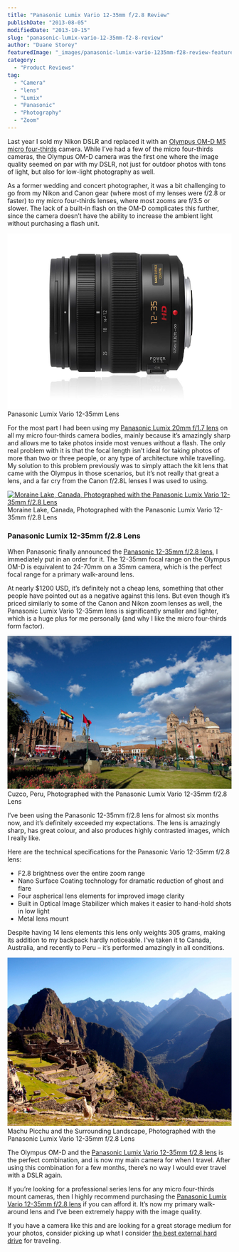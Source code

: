 ```yaml
---
title: "Panasonic Lumix Vario 12-35mm f/2.8 Review"
publishDate: "2013-08-05"
modifiedDate: "2013-10-15"
slug: "panasonic-lumix-vario-12-35mm-f2-8-review"
author: "Duane Storey"
featuredImage: "_images/panasonic-lumix-vario-1235mm-f28-review-featured.jpg"
category:
  - "Product Reviews"
tag:
  - "Camera"
  - "lens"
  - "Lumix"
  - "Panasonic"
  - "Photography"
  - "Zoom"
---
```


Last year I sold my Nikon DSLR and replaced it with an [Olympus OM-D M5 micro four-thirds](/travel/reviews/products/olympus-om-d-e-m5-micro-four-thirds-camera-review/) camera. While I’ve had a few of the micro four-thirds cameras, the Olympus OM-D camera was the first one where the image quality seemed on par with my DSLR, not just for outdoor photos with tons of light, but also for low-light photography as well.

As a former wedding and concert photographer, it was a bit challenging to go from my Nikon and Canon gear (where most of my lenses were f/2.8 or faster) to my micro four-thirds lenses, where most zooms are f/3.5 or slower. The lack of a built-in flash on the OM-D complicates this further, since the camera doesn’t have the ability to increase the ambient light without purchasing a flash unit.

[![Panasonic Lumix Vario 12-35mm Lens](_images/panasonic-lumix-vario-1235mm-f28-review-1.jpg)](_images/panasonic-lumix-vario-1235mm-f28-review-1.jpg)Panasonic Lumix Vario 12-35mm Lens



For the most part I had been using my [Panasonic Lumix 20mm f/1.7 lens](http://www.amazon.com/gp/product/B00DJS8322/ref=as_li_qf_sp_asin_il_tl?ie=UTF8&camp=1789&creative=9325&creativeASIN=B00DJS8322&linkCode=as2&tag=duanstor-20) on all my micro four-thirds camera bodies, mainly because it’s amazingly sharp and allows me to take photos inside most venues without a flash. The only real problem with it is that the focal length isn’t ideal for taking photos of more than two or three people, or any type of architecture while travelling. My solution to this problem previously was to simply attach the kit lens that came with the Olympus in those scenarios, but it’s not really that great a lens, and a far cry from the Canon f/2.8L lenses I was used to using.

[![Moraine Lake, Canada, Photographed with the Panasonic Lumix Vario 12-35mm f/2.8 Lens](_images/panasonic-lumix-vario-1235mm-f28-review-2.jpg)](http://www.migratorynerd.com/wordpress/wp-content/uploads/2013/08/banff7.jpg)Moraine Lake, Canada, Photographed with the Panasonic Lumix Vario 12-35mm f/2.8 Lens



### Panasonic Lumix 12-35mm f/2.8 Lens

When Panasonic finally announced the [Panasonic 12-35mm f/2.8 lens](http://www.amazon.com/gp/product/B00843ERMW/ref=as_li_qf_sp_asin_il_tl?ie=UTF8&camp=1789&creative=9325&creativeASIN=B00843ERMW&linkCode=as2&tag=duanstor-20), I immediately put in an order for it. The 12-35mm focal range on the Olympus OM-D is equivalent to 24-70mm on a 35mm camera, which is the perfect focal range for a primary walk-around lens.

At nearly $1200 USD, it’s definitely not a cheap lens, something that other people have pointed out as a negative against this lens. But even though it’s priced similarly to some of the Canon and Nikon zoom lenses as well, the Panasonic Lumix Vario 12-35mm lens is significantly smaller and lighter, which is a huge plus for me personally (and why I like the micro four-thirds form factor).

[![Cuzco, Peru](_images/panasonic-lumix-vario-1235mm-f28-review-3.jpg)](http://www.migratorynerd.com/wordpress/wp-content/uploads/2013/07/CuzcoPeru.jpg)Cuzco, Peru, Photographed with the Panasonic Lumix Vario 12-35mm f/2.8 Lens



I’ve been using the Panasonic 12-35mm f/2.8 lens for almost six months now, and it’s definitely exceeded my expectations. The lens is amazingly sharp, has great colour, and also produces highly contrasted images, which I really like.

Here are the technical specifications for the Panasonic Vario 12-35mm f/2.8 lens:

- F2.8 brightness over the entire zoom range
- Nano Surface Coating technology for dramatic reduction of ghost and flare
- Four aspherical lens elements for improved image clarity
- Built in Optical Image Stabilizer which makes it easier to hand-hold shots in low light
- Metal lens mount

Despite having 14 lens elements this lens only weights 305 grams, making its addition to my backpack hardly noticeable. I’ve taken it to Canada, Australia, and recently to Peru – it’s performed amazingly in all conditions.

[![Machu Picchu and the Surrounding Landscape](_images/panasonic-lumix-vario-1235mm-f28-review-4.jpg)](http://www.migratorynerd.com/wordpress/wp-content/uploads/2013/07/mp4.jpg)Machu Picchu and the Surrounding Landscape, Photographed with the Panasonic Lumix Vario 12-35mm f/2.8 Lens



The Olympus OM-D and the [Panasonic Lumix Vario 12-35mm f/2.8 lens](http://amzn.to/15ExxUa) is the perfect combination, and is now my main camera for when I travel. After using this combination for a few months, there’s no way I would ever travel with a DSLR again.

If you’re looking for a professional series lens for any micro four-thirds mount cameras, then I highly recommend purchasing the [Panasonic Lumix Vario 12-35mm f/2.8 lens](http://amzn.to/15ExxUa) if you can afford it. It’s now my primary walk-around lens and I’ve been extremely happy with the image quality.

If you have a camera like this and are looking for a great storage medium for your photos, consider picking up what I consider [the best external hard drive](/reviews/products/best-external-hard-drive-for-travel/) for traveling.
